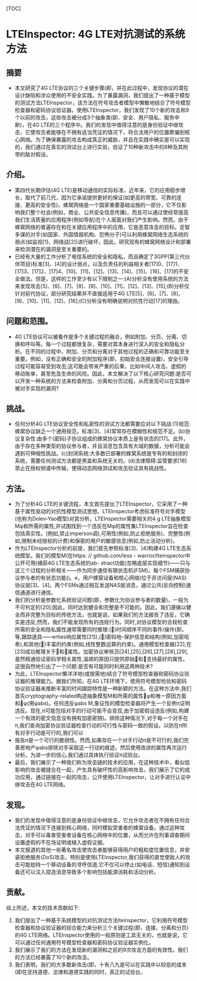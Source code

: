 [TOC]
# LTEInspector: 4G LTE对抗测试的系统方法

## 摘要
  - 本文研究了4G LTE协议的三个关键步骤(即，并在此过程中，发现协议的潜在设计缺陷和涉众使用的不安全实践。为了暴露漏洞，我们提出了一种基于模型的测试方法LTEInspector，该方法在符号攻击者模型中懒散地结合了符号模型检查器和密码协议验证器。使用LTEInspector，我们发现了10个新的攻击和9个以前的攻击，这些攻击被分成3个抽象类(即、安全、用户隐私、服务中断)，在4G LTE的三个程序中。我们的发现中值得注意的是身份验证中继攻击，它使攻击者能够在不拥有适当凭证的情况下，将合法用户的位置欺骗到核心网络。为了确保暴露的攻击构成真正的威胁，并且在实践中确实是可以实现的，我们通过在真实的测试台上进行实验，验证了10种新攻击中的8种及其附带的敌对假设。
## 介绍。
  - 第四代长期评估(4G LTE)是移动通信的实际标准，近年来，它的应用稳步增长，取代了前几代，因为它承诺提供更好的保证(如更高的带宽、可靠的连接、更高的安全性)。蜂窝网络是一个国家重要基础设施的一部分，它不仅影响我们整个社会(例如，商业、公共安全信息传播)，而且可以通过使经常提高我们生活质量的应用程序(例如导航)在个人层面对我们产生影响。然而，由于蜂窝网络的普遍存在和在关键应用程序中的应用，它是恶意攻击的目标。足智多谋的对手(如国家、外国情报机构、恐怖分子)可以利用蜂窝网络生态系统的弱点(如监视[1]、网络战[2])进行破坏。因此，研究现有的蜂窝网络设计和部署来检测潜在的漏洞是至关重要的。
  - 已经有大量的工作分析了电信系统的安全和隐私，而且确定了3GPP(第三代伙伴项目)标准[3]、[4]的设计弱点，以及负责任的利益相关者[17]0、[17]1、[17]3、[17]2、[17]4、[10]、[11]、[12]、[13]、[14]、[15]、[16]、[17]的不安全做法。但是，这样的工作至少有以下限制之一:(A)分析没有使用系统的方法来发现攻击[5]、[6]、[7]、[8]、[9]、[10]、[11]、[12]、[13]、[15];(B)分析仅针对前代协议，部分研究结果并不直接适用于4G LTE[5]、[6]、[7]、[8]、[9]、[10]、[11]、[12]、[16];(C)分析没有明确说明对抗性行动[17]的理由。
## 问题和范围。
  - 4G LTE协议可以被看作是多个关键过程的融合，例如附加、分页、分离、切换和呼叫等。每一个过程都很复杂，需要对其本身进行深入的安全和隐私分析。在不同的过程中，附加、分页和分离对于其他过程的正确和可靠功能至关重要。例如，没有正确和安全的附加程序(即，初始安全连接设置)，安全引导过程可能容易受到攻击;这可能会带来严重的后果，比如中间人攻击、虚假的移动账单，甚至危及生命的风险。因此，本文解决了以下核心研究问题:是否可以开发一种系统的方法来检查附加、分离和分页过程，从而发现可以在实践中被对手实现的漏洞?
## 挑战。
  - 任何分析4G LTE协议安全性和私密性的测试方法都需要应对以下挑战:(1)规范:蜂窝协议缺乏一个通用规范，标准[3]、[4]常常存在模糊性和规范不足。(b)协议复杂性:由多个(密码)子协议组成的蜂窝协议本质上是有状态的[17]。此外，由于存在多种类型的协议参与者，并且消息包含具有大域的数据，分析可能会遇到可伸缩性挑战。(c)封闭系统:大多数已部署的蜂窝系统是专有的和封闭的系统，需要任何测试方法都是黑盒和系统无关的。(d)法律障碍:监管要求[18]禁止在授权频谱中传输，使得动态网络测试和攻击验证具有挑战性。
## 方法。
  - 为了分析4G LTE的关键流程，本文首先提出了LTEInspector，它采用了一种基于属性驱动的对抗性模型测试思想。LTEInspector考虑标准符号对手模型(也称为Dolev-Yao模型)对其分析。LTEInspector需要相关的4 g LTE抽象模型Mφ和所需的属性,并试图找到一个违反在Mφ的属性集LTEInspector旨在检查包括真实性。(例如,禁止imperson调),可用性(例如,防止拒绝服务)、完整性(例如,限制未经授权的计费)和保密的用户的敏感信息(例如,防止活动分析)。
  - 作为LTEInspector分析的前提，我们首先参照标准[3]、[4]构建4G LTE生态系统模型。我们的模型M(在https: // github.com/less - warrior/lteinspector中公开可用)捕获4G LTE生态系统的ab- stract功能(忽略底层实现细节)——只与这三个过程的分析相关——作为同步通信有限状态机(FSM)。每个FSM捕获协议参与者的有状态功能(i。e，用户蜂窝设备和核心网络)位于非访问层(NAS)协议层[3]、[4]。两个FSMs通过相互发送NAS层消息，通过公共(反向控制)通信通道进行通信。
  - 我们的分析是参数化系统验证问题(即，参数化为协议参与者的数量)，一般为不可判定的[20];因此，同时达到健全和完整是不可能的。因此，我们遵循以健全而非完整为目标的传统方法，也就是说，如果我们的方法报告了违反，它确实是违反;然而，我们不能发现所有的违规行为。同时,对协议模型的合规检查所需的安全和隐私属性通常需要同时推理:(􏰄)时间顺序不同的事件/操作(即。等,跟踪道具——erties响应属性[21]),(􏰅)密码地-保护信息和结构(例如,加密哈希),和其他(􏰆)丰富的约束(例如,线性整数运算的约束)。通用模型检查器[22],在[23]成功推理关于􏰄和􏰆属性。加密协议审核员[24],[25],[26],[27],[28],[29],虽然精通验证密码学相关属性,温顺的原因只提供原始􏰄和􏰆支持最好的属性。这很自然地引出了一个问题:是否有可能同时利用这两种技术?
  - 为此，LTEInspector懒洋洋地(或按需地)结合了符号模型检查器和密码协议验证器的推理能力。据我们所知，在4G LTE环境下，使用符号模型检验和密码协议验证器来推断丰富的时间跟踪特性是一种新颖的方法。在这种方法中,我们首先cryptography-related构造抽象模型M和所需的属性􏰄φ和唯一原因方面和􏰆φ(用φabs)。任何违反φabs M,象征性的模型检查器将产生一个反例π证明违反。现在,π可能包括对手的行动可能不会变现,由于加密假设违反(例如,构建一个有效的密文信息没有拥有加密密钥)。排除这种情况下,对于每一个对手在π,我们查询加密协议验证器检查行动的可行性与密码一致的假设。以防在π所有对手行动是可行的,我们可以
  - 报告π是一个可行的脆弱性。然而,如果存在一个对手行动π是不可行的,我们完善房地产φabs排除对手采取这一行动的痕迹。然后使用改进的属性再次运行分析。为进一步的信心,我们通过具体执行验证π试验台。
  - 最后，我们展示了一种我们称为攻击链的技术的应用，在这种技术中，看似低影响的攻击被缝合在一起，产生具有破坏性的高影响攻击。我们展示了它的成功应用，通过链接在一起的攻击，公开使用LTEInspector，让对手进行认证中继攻击在4G LTE网络。
## 发现。
  - 我们的发现中值得注意的是身份验证中继攻击，它允许攻击者在不拥有任何合法凭证的情况下连接到核心网络，同时模拟受害者的蜂窝设备。通过这种攻击，对手可以毒害受害者设备在核心网络中的位置，从而允许在刑事调查期间设置虚假的不在场证明或植入虚假证据。
  - 本文报道的其他一些著名攻击使攻击者能够获得用户的粗粒度位置信息，并安装拒绝服务(DoS)攻击。特别是使用LTEInspector,我们获得的直觉使敌人的攻击可能劫持一个移动设备的寻呼信道,它不仅可以停止(如电话、短信)通知到设备还可以注入捏造消息导致多个影响包括能源消耗和活动分析。
## 贡献。
综上所述，本文的技术贡献如下:
1. 我们提出了一种基于系统模型的对抗测试方法lteinspector，它利用符号模型检查器和协议验证器的综合能力来分析三个关键过程(即，连接、分离和分页)的4G LTE网络。LTEInspector使用的一般原则是工具无关的，也就是说，它可以通过任何通用符号模型检查器和密码协议验证器实例化。
2. 我们展示了我们的方法在发现新的漏洞和之前的9次攻击方面的有效性。我们的方法已经暴露了10个新的攻击。
3. 我们表明，我们的大多数新攻击(即，十有八九是可以在实践中以较低的成本(即在坚持道德、法律和道德实践的同时，真正的试验台。